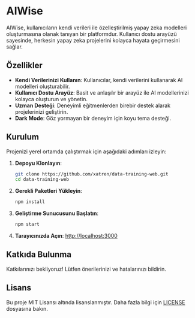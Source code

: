 # AIWise

AIWise, kullanıcıların kendi verileri ile özelleştirilmiş yapay zeka modelleri oluşturmasına olanak tanıyan bir platformdur. Kullanıcı dostu arayüzü sayesinde, herkesin yapay zeka projelerini kolayca hayata geçirmesini sağlar.

## Özellikler

- **Kendi Verilerinizi Kullanın**: Kullanıcılar, kendi verilerini kullanarak AI modelleri oluşturabilir.
- **Kullanıcı Dostu Arayüz**: Basit ve anlaşılır bir arayüz ile AI modellerinizi kolayca oluşturun ve yönetin.
- **Uzman Desteği**: Deneyimli eğitmenlerden birebir destek alarak projelerinizi geliştirin.
- **Dark Mode**: Göz yormayan bir deneyim için koyu tema desteği.

## Kurulum

Projenizi yerel ortamda çalıştırmak için aşağıdaki adımları izleyin:

1. **Depoyu Klonlayın**:
   ```bash
   git clone https://github.com/xatren/data-training-web.git
   cd data-training-web
   ```

2. **Gerekli Paketleri Yükleyin**:
   ```bash
   npm install
   ```

3. **Geliştirme Sunucusunu Başlatın**:
   ```bash
   npm start
   ```

4. **Tarayıcınızda Açın**: [http://localhost:3000](http://localhost:3000)

## Katkıda Bulunma

Katkılarınızı bekliyoruz! Lütfen önerilerinizi ve hatalarınızı bildirin.

## Lisans

Bu proje MIT Lisansı altında lisanslanmıştır. Daha fazla bilgi için [LICENSE](LICENSE) dosyasına bakın.

